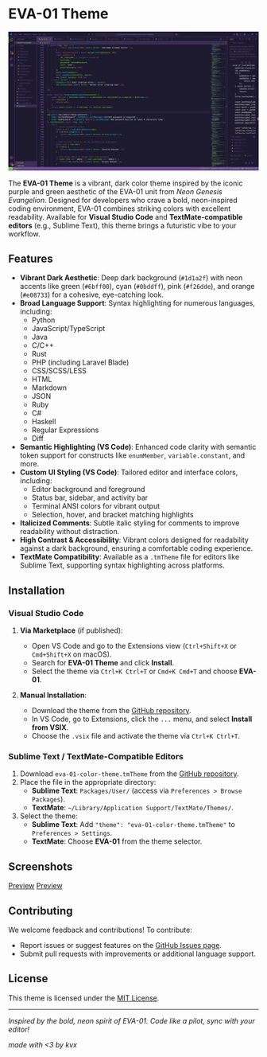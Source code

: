 # EVA-01 Theme

![EVA-01 Theme](screenshot1.png)

The **EVA-01 Theme** is a vibrant, dark color theme inspired by the iconic purple and green aesthetic of the EVA-01 unit from *Neon Genesis Evangelion*. Designed for developers who crave a bold, neon-inspired coding environment, EVA-01 combines striking colors with excellent readability. Available for **Visual Studio Code** and **TextMate-compatible editors** (e.g., Sublime Text), this theme brings a futuristic vibe to your workflow.

## Features

- **Vibrant Dark Aesthetic**: Deep dark background (`#1d1a2f`) with neon accents like green (`#6bff00`), cyan (`#0bddff`), pink (`#f26dde`), and orange (`#e08733`) for a cohesive, eye-catching look.
- **Broad Language Support**: Syntax highlighting for numerous languages, including:
  - Python
  - JavaScript/TypeScript
  - Java
  - C/C++
  - Rust
  - PHP (including Laravel Blade)
  - CSS/SCSS/LESS
  - HTML
  - Markdown
  - JSON
  - Ruby
  - C#
  - Haskell
  - Regular Expressions
  - Diff
- **Semantic Highlighting (VS Code)**: Enhanced code clarity with semantic token support for constructs like `enumMember`, `variable.constant`, and more.
- **Custom UI Styling (VS Code)**: Tailored editor and interface colors, including:
  - Editor background and foreground
  - Status bar, sidebar, and activity bar
  - Terminal ANSI colors for vibrant output
  - Selection, hover, and bracket matching highlights
- **Italicized Comments**: Subtle italic styling for comments to improve readability without distraction.
- **High Contrast & Accessibility**: Vibrant colors designed for readability against a dark background, ensuring a comfortable coding experience.
- **TextMate Compatibility**: Available as a `.tmTheme` file for editors like Sublime Text, supporting syntax highlighting across platforms.

## Installation

### Visual Studio Code

1. **Via Marketplace** (if published):
   - Open VS Code and go to the Extensions view (`Ctrl+Shift+X` or `Cmd+Shift+X` on macOS).
   - Search for **EVA-01 Theme** and click **Install**.
   - Select the theme via `Ctrl+K Ctrl+T` or `Cmd+K Cmd+T` and choose **EVA-01**.

2. **Manual Installation**:
   - Download the theme from the [GitHub repository](https://github.com/luqezr/eva-01-theme-vscode/tree/main).
   - In VS Code, go to Extensions, click the `...` menu, and select **Install from VSIX**.
   - Choose the `.vsix` file and activate the theme via `Ctrl+K Ctrl+T`.

### Sublime Text / TextMate-Compatible Editors

1. Download `eva-01-color-theme.tmTheme` from the [GitHub repository](https://github.com/luqezr/eva-01-theme-vscode/tree/main).
2. Place the file in the appropriate directory:
   - **Sublime Text**: `Packages/User/` (access via `Preferences > Browse Packages`).
   - **TextMate**: `~/Library/Application Support/TextMate/Themes/`.
3. Select the theme:
   - **Sublime Text**: Add `"theme": "eva-01-color-theme.tmTheme"` to `Preferences > Settings`.
   - **TextMate**: Choose **EVA-01** from the theme selector.

## Screenshots

[Preview](screenshot1.png)
[Preview](screenshot2.png)


## Contributing

We welcome feedback and contributions! To contribute:
- Report issues or suggest features on the [GitHub Issues page](https://github.com/luqezr/eva-01-theme-vscode/tree/main).
- Submit pull requests with improvements or additional language support.

## License

This theme is licensed under the [MIT License](LICENSE).

---

*Inspired by the bold, neon spirit of EVA-01. Code like a pilot, sync with your editor!*

*made with <3 by kvx*